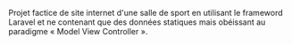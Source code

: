 Projet factice de site internet d'une salle de sport en utilisant le frameword Laravel et ne contenant que des données statiques
mais obéissant au paradigme « Model View Controller ».